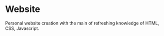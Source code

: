 # Website
Personal website creation with the main of refreshing knowledge of HTML, CSS, Javascript.
